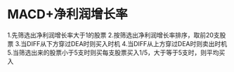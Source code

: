 # MACD+净利润增长率

1.先筛选出净利润增长率大于1的股票
2.按筛选出净利润增长率排序，取前20支股票
3.当DIFF从下方穿过DEA时则买入时机
4.当DIFF从上方穿过DEA时则卖出时机
5.当筛选出来的股票小于5支时则买每支股票买入1/5，大于等于5支时，则平均买入
